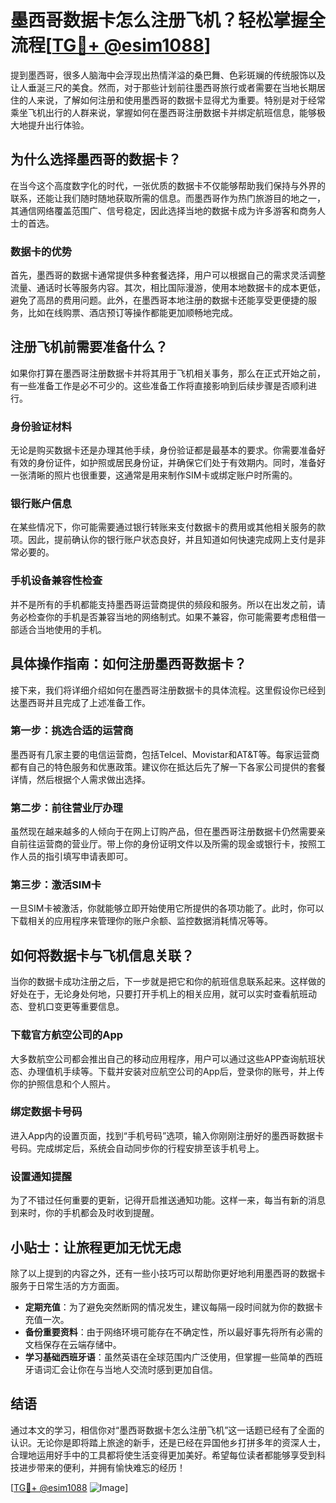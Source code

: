 # 墨西哥数据卡怎么注册飞机？轻松掌握全流程[[TG💪+ @esim1088](https://t.me/s/esim1088)]

提到墨西哥，很多人脑海中会浮现出热情洋溢的桑巴舞、色彩斑斓的传统服饰以及让人垂涎三尺的美食。然而，对于那些计划前往墨西哥旅行或者需要在当地长期居住的人来说，了解如何注册和使用墨西哥的数据卡显得尤为重要。特别是对于经常乘坐飞机出行的人群来说，掌握如何在墨西哥注册数据卡并绑定航班信息，能够极大地提升出行体验。

## 为什么选择墨西哥的数据卡？

在当今这个高度数字化的时代，一张优质的数据卡不仅能够帮助我们保持与外界的联系，还能让我们随时随地获取所需的信息。而墨西哥作为热门旅游目的地之一，其通信网络覆盖范围广、信号稳定，因此选择当地的数据卡成为许多游客和商务人士的首选。

### 数据卡的优势

首先，墨西哥的数据卡通常提供多种套餐选择，用户可以根据自己的需求灵活调整流量、通话时长等服务内容。其次，相比国际漫游，使用本地数据卡的成本更低，避免了高昂的费用问题。此外，在墨西哥本地注册的数据卡还能享受更便捷的服务，比如在线购票、酒店预订等操作都能更加顺畅地完成。

## 注册飞机前需要准备什么？

如果你打算在墨西哥注册数据卡并将其用于飞机相关事务，那么在正式开始之前，有一些准备工作是必不可少的。这些准备工作将直接影响到后续步骤是否顺利进行。

### 身份验证材料

无论是购买数据卡还是办理其他手续，身份验证都是最基本的要求。你需要准备好有效的身份证件，如护照或居民身份证，并确保它们处于有效期内。同时，准备好一张清晰的照片也很重要，这通常是用来制作SIM卡或绑定账户时所需的。

### 银行账户信息

在某些情况下，你可能需要通过银行转账来支付数据卡的费用或其他相关服务的款项。因此，提前确认你的银行账户状态良好，并且知道如何快速完成网上支付是非常必要的。

### 手机设备兼容性检查

并不是所有的手机都能支持墨西哥运营商提供的频段和服务。所以在出发之前，请务必检查你的手机是否兼容当地的网络制式。如果不兼容，你可能需要考虑租借一部适合当地使用的手机。

## 具体操作指南：如何注册墨西哥数据卡？

接下来，我们将详细介绍如何在墨西哥注册数据卡的具体流程。这里假设你已经到达墨西哥并且完成了上述准备工作。

### 第一步：挑选合适的运营商

墨西哥有几家主要的电信运营商，包括Telcel、Movistar和AT&T等。每家运营商都有自己的特色服务和优惠政策。建议你在抵达后先了解一下各家公司提供的套餐详情，然后根据个人需求做出选择。

### 第二步：前往营业厅办理

虽然现在越来越多的人倾向于在网上订购产品，但在墨西哥注册数据卡仍然需要亲自前往运营商的营业厅。带上你的身份证明文件以及所需的现金或银行卡，按照工作人员的指引填写申请表即可。

### 第三步：激活SIM卡

一旦SIM卡被激活，你就能够立即开始使用它所提供的各项功能了。此时，你可以下载相关的应用程序来管理你的账户余额、监控数据消耗情况等等。

## 如何将数据卡与飞机信息关联？

当你的数据卡成功注册之后，下一步就是把它和你的航班信息联系起来。这样做的好处在于，无论身处何地，只要打开手机上的相关应用，就可以实时查看航班动态、登机口变更等重要信息。

### 下载官方航空公司的App

大多数航空公司都会推出自己的移动应用程序，用户可以通过这些APP查询航班状态、办理值机手续等。下载并安装对应航空公司的App后，登录你的账号，并上传你的护照信息和个人照片。

### 绑定数据卡号码

进入App内的设置页面，找到“手机号码”选项，输入你刚刚注册好的墨西哥数据卡号码。完成绑定后，系统会自动同步你的行程安排至该手机号上。

### 设置通知提醒

为了不错过任何重要的更新，记得开启推送通知功能。这样一来，每当有新的消息到来时，你的手机都会及时收到提醒。

## 小贴士：让旅程更加无忧无虑

除了以上提到的内容之外，还有一些小技巧可以帮助你更好地利用墨西哥的数据卡服务于日常生活的方方面面。

- **定期充值**：为了避免突然断网的情况发生，建议每隔一段时间就为你的数据卡充值一次。
- **备份重要资料**：由于网络环境可能存在不确定性，所以最好事先将所有必需的文档保存在云端存储中。
- **学习基础西班牙语**：虽然英语在全球范围内广泛使用，但掌握一些简单的西班牙语词汇会让你在与当地人交流时感到更加自信。

## 结语

通过本文的学习，相信你对“墨西哥数据卡怎么注册飞机”这一话题已经有了全面的认识。无论你是即将踏上旅途的新手，还是已经在异国他乡打拼多年的资深人士，合理地运用好手中的工具都将使生活变得更加美好。希望每位读者都能够享受到科技进步带来的便利，并拥有愉快难忘的经历！

[[TG💪+ @esim1088](https://t.me/s/esim1088) ![Image](https://i.postimg.cc/4NQfJmqS/Snipaste-2025-05-13-00-14-12.png)]